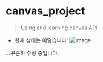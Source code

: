 # canvas_project

> Using and learning canvas API

* 현재 상태는 이렇습니다:
![image](https://user-images.githubusercontent.com/111559629/236679148-f97e5ddb-016b-4080-9e23-7663b2bb9b9c.png)

...꾸준히 수정 중입니다.
